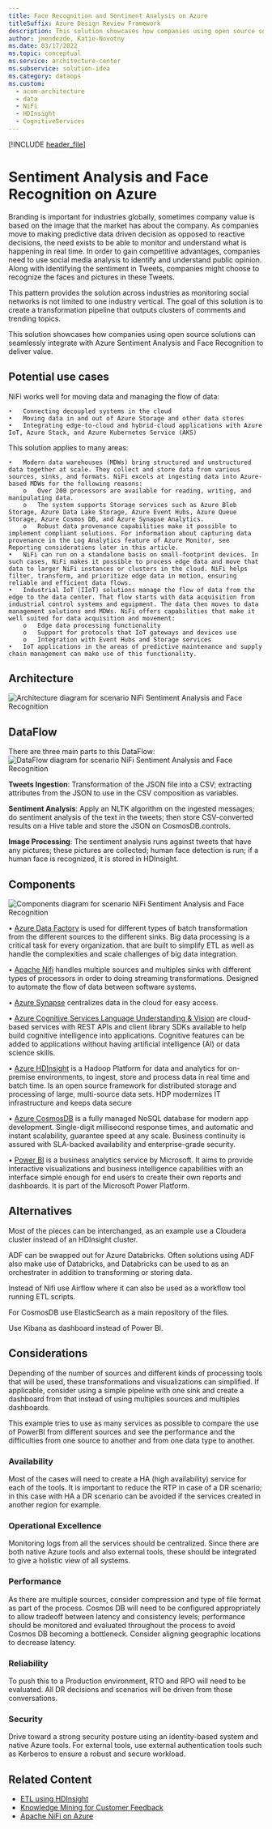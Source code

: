 ```yaml
---
title: Face Recognition and Sentiment Analysis on Azure
titleSuffix: Azure Design Review Framework
description: This solution showcases how companies using open source solutions can seamlessly integrate with Azure Sentiment Analysis and Facial Recognition to deliver value.
author: jmendezde, Katie-Novotny
ms.date: 03/17/2022
ms.topic: conceptual
ms.service: architecture-center
ms.subservice: solution-idea
ms.category: dataops
ms.custom:
  - acom-architecture
  - data
  - NiFi
  - HDInsight
  - CognitiveServices
---
```

[!INCLUDE [header_file](../../../includes/sol-idea-header.md)]
# Sentiment Analysis and Face Recognition on Azure

Branding is important for industries globally, sometimes company value is based on the image that the market has about the company.  As companies move to making predictive data driven decision as opposed to reactive decisions, the need exists to be able to monitor and understand what is happening in real time.  In order to gain competitive advantages, companies need to use social media analysis to identify and understand public opinion.  Along with identifying the sentiment in Tweets, companies might choose to recognize the faces and pictures in these Tweets.

This pattern provides the solution across industries as monitoring social networks is not limited to one industry vertical.  The goal of this solution is to create a transformation pipeline that outputs clusters of comments and trending topics.

This solution showcases how companies using open source solutions can seamlessly integrate with Azure Sentiment Analysis and Face Recognition to deliver value.

## Potential use cases
NiFi works well for moving data and managing the flow of data:

    •	Connecting decoupled systems in the cloud
    •	Moving data in and out of Azure Storage and other data stores
    •	Integrating edge-to-cloud and hybrid-cloud applications with Azure IoT, Azure Stack, and Azure Kubernetes Service (AKS)

This solution applies to many areas:

    •	Modern data warehouses (MDWs) bring structured and unstructured data together at scale. They collect and store data from various sources, sinks, and formats. NiFi excels at ingesting data into Azure-based MDWs for the following reasons:
        o	Over 200 processors are available for reading, writing, and manipulating data.
        o	The system supports Storage services such as Azure Blob Storage, Azure Data Lake Storage, Azure Event Hubs, Azure Queue Storage, Azure Cosmos DB, and Azure Synapse Analytics.
        o	Robust data provenance capabilities make it possible to implement compliant solutions. For information about capturing data provenance in the Log Analytics feature of Azure Monitor, see Reporting considerations later in this article.
    •	NiFi can run on a standalone basis on small-footprint devices. In such cases, NiFi makes it possible to process edge data and move that data to larger NiFi instances or clusters in the cloud. NiFi helps filter, transform, and prioritize edge data in motion, ensuring reliable and efficient data flows.
    •	Industrial IoT (IIoT) solutions manage the flow of data from the edge to the data center. That flow starts with data acquisition from industrial control systems and equipment. The data then moves to data management solutions and MDWs. NiFi offers capabilities that make it well suited for data acquisition and movement:
        o	Edge data processing functionality
        o	Support for protocols that IoT gateways and devices use
        o	Integration with Event Hubs and Storage services
    •   IoT applications in the areas of predictive maintenance and supply chain management can make use of this functionality.


## Architecture

![Architecture diagram for scenario NiFi Sentiment Analysis and Face Recognition](../media/nifi-sentiment-face-arch.png)

## DataFlow
There are three main parts to this DataFlow:
![DataFlow diagram for scenario NiFi Sentiment Analysis and Face Recognition](../media/nifi-sentiment-face-dataflow.png)


**Tweets Ingestion**: Transformation of the JSON file into a CSV; extracting attributes from the JSON to use in the CSV composition as variables.

**Sentiment Analysis**: Apply an NLTK algorithm on the ingested messages; do sentiment analysis of the text in the tweets; then store CSV-converted results on a Hive table and store the JSON on CosmosDB.controls. 

**Image Processing**: The sentiment analysis runs against tweets that have any pictures; these pictures are collected; human face detection is run; if a human face is recognized, it is stored in HDInsight.

## Components
![Components diagram for scenario NiFi Sentiment Analysis and Face Recognition](../media/nifi-sentiment-face-components.png)

• [Azure Data Factory](/azure/data-factory/introduction) is used for different types of batch transformation from the different sources to the different sinks. Big data processing is a critical task for every organization. that are built to simplify ETL as well as handle the complexities and scale challenges of big data integration.

• [Apache Nifi](https://nifi.apache.org/) handles multiple sources and multiples sinks with different types of processors in order to doing streaming transformations. Designed to automate the flow of data between software systems. 

• [Azure Synapse](azure/synapse-analytics/sql-data-warehouse/sql-data-warehouse-overview-what-is) centralizes data in the cloud for easy access.

• [Azure Cognitive Services Language Understanding & Vision](https://azure/services/cognitive-services/) are cloud-based services with REST APIs and client library SDKs available to help build cognitive intelligence into applications. Cognitive features can be added to applications without having artificial intelligence (AI) or data science skills.

• [Azure HDInsight](https://azure/services/hdinsight/) is a Hadoop Platform for data and analytics for on-premise environments,  to ingest, store and process data in real time and batch time. Is an open source framework for distributed storage and processing of large, multi-source data sets. HDP modernizes IT infrastructure and keeps data secure

• [Azure CosmosDB](azure/cosmos-db/introduction) is a fully managed NoSQL database for modern app development. Single-digit millisecond response times, and automatic and instant scalability, guarantee speed at any scale. Business continuity is assured with SLA-backed availability and enterprise-grade security.

• [Power BI](power-bi/fundamentals/power-bi-overview) is a business analytics service by Microsoft. It aims to provide interactive visualizations and business intelligence capabilities with an interface simple enough for end users to create their own reports and dashboards. It is part of the Microsoft Power Platform.

## Alternatives
Most of the pieces can be interchanged, as an example use a Cloudera cluster instead of an HDInsight cluster.

ADF can be swapped out for Azure Databricks.  Often solutions using ADF also make use of Databricks, and Databricks can be used to as an orchestrater in addition to transforming or storing data.

Instead of Nifi use Airflow where it can also be used as a workflow tool running ETL scripts.

For CosmosDB use ElasticSearch as a main repository of the files.

Use Kibana as dashboard instead of Power BI.

## Considerations
Depending of the number of sources and different kinds of processing tools that will be used, these transformations and visualizations can simplified.  If applicable, consider using a simple pipeline with one sink and create a dashboard from that instead of using multiples sources and multiples dashboards. 

This example tries to use as many services as possible to compare the use of PowerBI from different sources and see the performance and the difficulties from one source to another and from one data type to another.

### Availability
Most of the cases will need to create a HA (high availability) service for each of the tools.  It is important to reduce the RTP in case of a DR scenario; in this case with HA a DR scenario can be avoided if the services created in another region for example.
### Operational Excellence
Monitoring logs from all the services should be centralized.  Since there are both native Azure tools and also external tools, these should be integrated to give a holistic view of all systems.
### Performance
As there are multiple sources, consider compression and type of file format as part of the process.  Cosmos DB will need to be configured appropriately to allow tradeoff between latency and consistency levels; performance should be monitored and evaluated throughout the process to avoid Cosmos DB becoming a bottleneck.  Consider aligning geographic locations to decrease latency.
### Reliability
To push this to a Production environment, RTO and RPO will need to be evaluated.  All DR decisions and scenarios will be driven from those conversations.
### Security
Drive toward a strong security posture using an identity-based system and native Azure tools.  For external tools, use external authentication tools such as Kerberos to ensure a robust and secure workload.



## Related Content

  - [ETL using HDInsight](/azure/architecture/solution-ideas/articles/extract-transform-and-load-using-hdinsight)
  - [Knowledge Mining for Customer Feedback](/azure/architecture/solution-ideas/articles/customer-feedback-and-analytics)
  - [Apache NiFi on Azure](/azure/architecture/example-scenario/data/azure-nifi)
